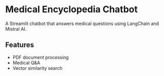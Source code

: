 # Medical Encyclopedia Chatbot

A Streamlit chatbot that answers medical questions using LangChain and Mistral AI.

## Features
- PDF document processing
- Medical Q&A
- Vector similarity search